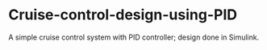 # Cruise-control-design-using-PID
A simple cruise control system with PID controller; design done in Simulink.
